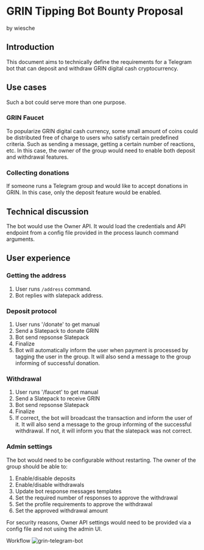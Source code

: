 # GRIN Tipping Bot Bounty Proposal
by wiesche

## Introduction

This document aims to technically define the requirements for a Telegram bot that can deposit and withdraw GRIN digital cash cryptocurrency.

## Use cases

Such a bot could serve more than one purpose.

### GRIN Faucet

To popularize GRIN digital cash currency, some small amount of coins could be distributed free of charge to users who satisfy certain predefined criteria. 
Such as sending a message, getting a certain number of reactions, etc. In this case, the owner of the group would need to enable both deposit and withdrawal features.

### Collecting donations

If someone runs a Telegram group and would like to accept donations in GRIN. In this case, only the deposit feature would be enabled.

## Technical discussion

The bot would use the Owner API. It would load the credentials and API endpoint from a config file provided in the process launch command arguments.

## User experience

### Getting the address

1. User runs `/address` command.
2. Bot replies with slatepack address.

### Deposit protocol

1. User runs '/donate' to get manual
2. Send a Slatepack to donate GRIN
3. Bot send repsonse Slatepack
4. Finalize
5. Bot will automatically inform the user when payment is processed by tagging the user in the group. It will also send a message to the group informing of successful donation.

### Withdrawal

1. User runs '/faucet' to get manual
2. Send a Slatepack to receive GRIN
3. Bot send repsonse Slatepack
4. Finalize
5. If correct, the bot will broadcast the transaction and inform the user of it. It will also send a message to the group informing of the successful withdrawal. If not, it will inform you that the slatepack was not correct.

### Admin settings

The bot would need to be configurable without restarting. The owner of the group should be able to:

1. Enable/disable deposits
2. Enable/disable withdrawals
3. Update bot response messages templates
4. Set the required number of responses to approve the withdrawal
5. Set the profile requirements to approve the withdrawal
6. Set the approved withdrawal amount

For security reasons, Owner API settings would need to be provided via a config file and not using the admin UI.

Workflow
![grin-telegram-bot](https://github.com/user-attachments/assets/19f69736-02e3-4aec-8cc0-8e3f1f2c3222)

